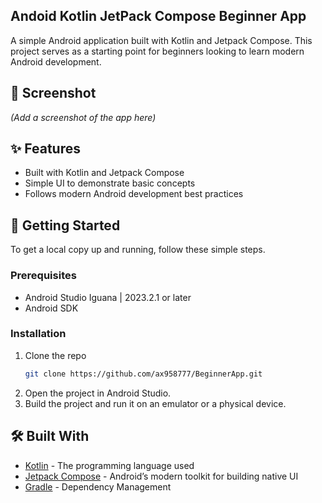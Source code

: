 ## Andoid Kotlin JetPack Compose Beginner App
A simple Android application built with Kotlin and Jetpack Compose. This project serves as a starting point for beginners looking to learn modern Android development.

## 📸 Screenshot

*(Add a screenshot of the app here)*

## ✨ Features

*   Built with Kotlin and Jetpack Compose
*   Simple UI to demonstrate basic concepts
*   Follows modern Android development best practices

## 🚀 Getting Started

To get a local copy up and running, follow these simple steps.

### Prerequisites

*   Android Studio Iguana | 2023.2.1 or later
*   Android SDK

### Installation

1.  Clone the repo
    ```sh
    git clone https://github.com/ax958777/BeginnerApp.git
    ```
2.  Open the project in Android Studio.
3.  Build the project and run it on an emulator or a physical device.

## 🛠️ Built With

*   [Kotlin](https://kotlinlang.org/) - The programming language used
*   [Jetpack Compose](https://developer.android.com/jetpack/compose) - Android’s modern toolkit for building native UI
*   [Gradle](https://gradle.org/) - Dependency Management

